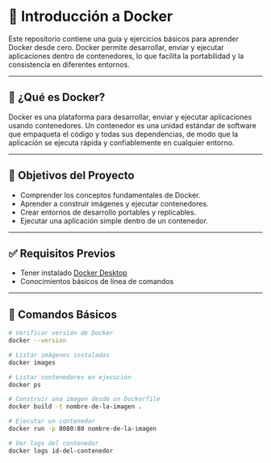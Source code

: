 # 🐳 Introducción a Docker

Este repositorio contiene una guía y ejercicios básicos para aprender Docker desde cero. Docker permite desarrollar, enviar y ejecutar aplicaciones dentro de contenedores, lo que facilita la portabilidad y la consistencia en diferentes entornos.

---

## 📘 ¿Qué es Docker?

Docker es una plataforma para desarrollar, enviar y ejecutar aplicaciones usando contenedores. Un contenedor es una unidad estándar de software que empaqueta el código y todas sus dependencias, de modo que la aplicación se ejecuta rápida y confiablemente en cualquier entorno.

---

## 🎯 Objetivos del Proyecto

- Comprender los conceptos fundamentales de Docker.
- Aprender a construir imágenes y ejecutar contenedores.
- Crear entornos de desarrollo portables y replicables.
- Ejecutar una aplicación simple dentro de un contenedor.

---

## ✅ Requisitos Previos

- Tener instalado [Docker Desktop](https://www.docker.com/products/docker-desktop)
- Conocimientos básicos de línea de comandos

---

## 🚀 Comandos Básicos

```bash
# Verificar versión de Docker
docker --version

# Listar imágenes instaladas
docker images

# Listar contenedores en ejecución
docker ps

# Construir una imagen desde un Dockerfile
docker build -t nombre-de-la-imagen .

# Ejecutar un contenedor
docker run -p 8080:80 nombre-de-la-imagen

# Ver logs del contenedor
docker logs id-del-contenedor
